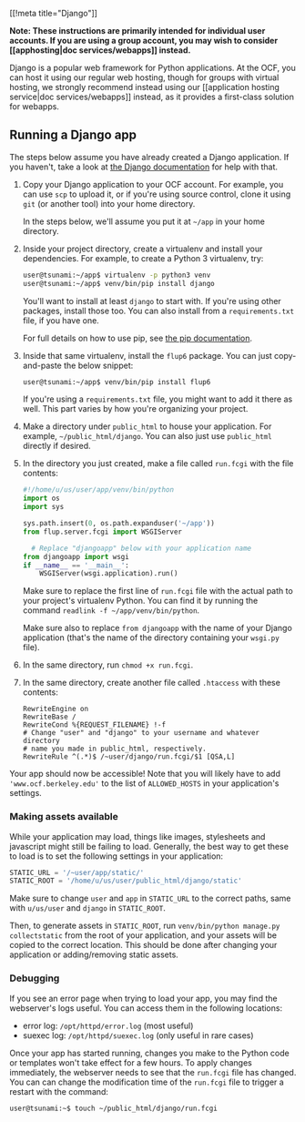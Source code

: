[[!meta title="Django"]]

**Note: These instructions are primarily intended for individual user accounts.
If you are using a group account, you may wish to consider
[[apphosting|doc services/webapps]] instead.**

Django is a popular web framework for Python applications. At the OCF, you can
host it using our regular web hosting, though for groups with virtual hosting,
we strongly recommend instead using our [[application hosting service|doc
services/webapps]] instead, as it provides a first-class solution for webapps.

## Running a Django app

The steps below assume you have already created a Django application. If you
haven't, take a look at [the Django documentation][django-docs] for help with
that.

1. Copy your Django application to your OCF account. For example, you can use
   `scp` to upload it, or if you're using source control, clone it using `git`
   (or another tool) into your home directory.

   In the steps below, we'll assume you put it at `~/app` in your home
   directory.

2. Inside your project directory, create a virtualenv and install your
   dependencies. For example, to create a Python 3 virtualenv, try:

   ```bash
   user@tsunami:~/app$ virtualenv -p python3 venv
   user@tsunami:~/app$ venv/bin/pip install django
   ```

   You'll want to install at least `django` to start with. If you're using
   other packages, install those too. You can also install from a
   `requirements.txt` file, if you have one.

   For full details on how to use pip, see [the pip documentation][pip-docs].

3. Inside that same virtualenv, install the `flup6` package. You can just
   copy-and-paste the below snippet:

   ```bash
   user@tsunami:~/app$ venv/bin/pip install flup6
   ```

   If you're using a `requirements.txt` file, you might want to add it there as
   well. This part varies by how you're organizing your project.

4. Make a directory under `public_html` to house your application. For example,
   `~/public_html/django`. You can also just use `public_html` directly if
   desired.

5. In the directory you just created, make a file called `run.fcgi` with the file contents:

   ```python
   #!/home/u/us/user/app/venv/bin/python
   import os
   import sys

   sys.path.insert(0, os.path.expanduser('~/app'))
   from flup.server.fcgi import WSGIServer

     # Replace "djangoapp" below with your application name
   from djangoapp import wsgi
   if __name__ == '__main__':
       WSGIServer(wsgi.application).run()
   ```

   Make sure to replace the first line of `run.fcgi` file with the actual path
   to your project's virtualenv Python. You can find it by running the command
   `readlink -f ~/app/venv/bin/python`.

   Make sure also to replace `from djangoapp` with the name of your Django
   application (that's the name of the directory containing your `wsgi.py`
   file).

6. In the same directory, run `chmod +x run.fcgi`.

7. In the same directory, create another file called `.htaccess` with these contents:

   ```htaccess
   RewriteEngine on
   RewriteBase /
   RewriteCond %{REQUEST_FILENAME} !-f
   # Change "user" and "django" to your username and whatever directory
   # name you made in public_html, respectively.
   RewriteRule ^(.*)$ /~user/django/run.fcgi/$1 [QSA,L]
   ```

Your app should now be accessible! Note that you will likely have to add
`'www.ocf.berkeley.edu'` to the list of `ALLOWED_HOSTS` in your application's
settings.

### Making assets available

While your application may load, things like images, stylesheets and javascript
might still be failing to load. Generally, the best way to get these to load is
to set the following settings in your application:

```python
STATIC_URL = '/~user/app/static/'
STATIC_ROOT = '/home/u/us/user/public_html/django/static'
```

Make sure to change `user` and `app` in `STATIC_URL` to the correct paths, same
with `u/us/user` and `django` in `STATIC_ROOT`.

Then, to generate assets in `STATIC_ROOT`, run `venv/bin/python manage.py collectstatic` from the root of your application, and your assets will be
copied to the correct location. This should be done after changing your
application or adding/removing static assets.

### Debugging

If you see an error page when trying to load your app, you may find the
webserver's logs useful. You can access them in the following locations:

- error log: `/opt/httpd/error.log` (most useful)
- suexec log: `/opt/httpd/suexec.log` (only useful in rare cases)

Once your app has started running, changes you make to the Python code or
templates won't take effect for a few hours. To apply changes immediately, the
webserver needs to see that the `run.fcgi` file has changed. You can can change
the modification time of the `run.fcgi` file to trigger a restart with the
command:

```bash
user@tsunami:~$ touch ~/public_html/django/run.fcgi
```

[django-docs]: https://docs.djangoproject.com/en/1.11/intro/tutorial01/
[pip-docs]: https://packaging.python.org/tutorials/installing-packages/#installing-from-pypi
